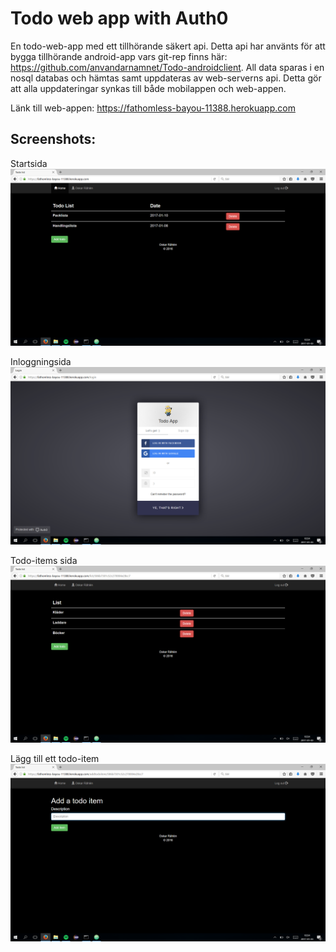# Todo web app with Auth0

En todo-web-app med ett tillhörande säkert api. Detta api har använts för att bygga tillhörande android-app vars git-rep finns här: https://github.com/anvandarnamnet/Todo-androidclient. All data sparas i en nosql databas och hämtas samt uppdateras av web-serverns api. Detta gör att alla uppdateringar synkas till både mobilappen och web-appen.

Länk till web-appen: https://fathomless-bayou-11388.herokuapp.com

## Screenshots:

Startsida
![alt tag](https://github.com/anvandarnamnet/Todo-auth0/blob/master/Screenshots/StartpageWeb.png)

Inloggningsida
![alt tag](https://github.com/anvandarnamnet/Todo-auth0/blob/master/Screenshots/LoginWeb.png)

Todo-items sida
![alt tag](https://github.com/anvandarnamnet/Todo-auth0/blob/master/Screenshots/TodoItemsWeb.png)

Lägg till ett todo-item
![alt tag](https://github.com/anvandarnamnet/Todo-auth0/blob/master/Screenshots/AddtodoWeb.png)
